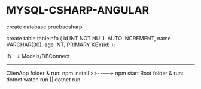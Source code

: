 # MYSQL-CSHARP-ANGULAR

create database pruebacsharp

create table tableinfo
(
id INT NOT NULL AUTO INCREMENT,
name VARCHAR(30),
age INT,
PRIMARY KEY(id)
);

IN --> Models/DBConnect

---
ClienApp folder & run: npm install >>----> npm start
Root folder & run: dotnet watch run || dotnet run
